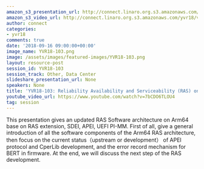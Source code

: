```yaml
---
amazon_s3_presentation_url: http://connect.linaro.org.s3.amazonaws.com/yvr18/presentations/yvr18-103.pdf
amazon_s3_video_url: http://connect.linaro.org.s3.amazonaws.com/yvr18/videos/yvr18-103.mp4
author: connect
categories:
- yvr18
comments: true
date: '2018-09-16 09:00:00+00:00'
image_name: YVR18-103.png
image: /assets/images/featured-images/YVR18-103.png
layout: resource-post
session_id: YVR18-103
session_track: Other, Data Center
slideshare_presentation_url: None
speakers: None
title: 'YVR18-103: Reliability Availability and Serviceability (RAS) on Arm64 status'
youtube_video_url: https://www.youtube.com/watch?v=7bCDO6TLOU4
tag: session
---
```


This presentation gives an updated RAS Software architecture on Arm64 base on RAS extension, SDEI, APEI, UEFI PI-MM. First of all, give a general introduction of all the software components of the Arm64 RAS architecture, then focus on the current status（upstream or development） of APEI protocol and CperLib development, and the error record mechanism for BERT in firmware. At the end, we will discuss the next step of the RAS development.
